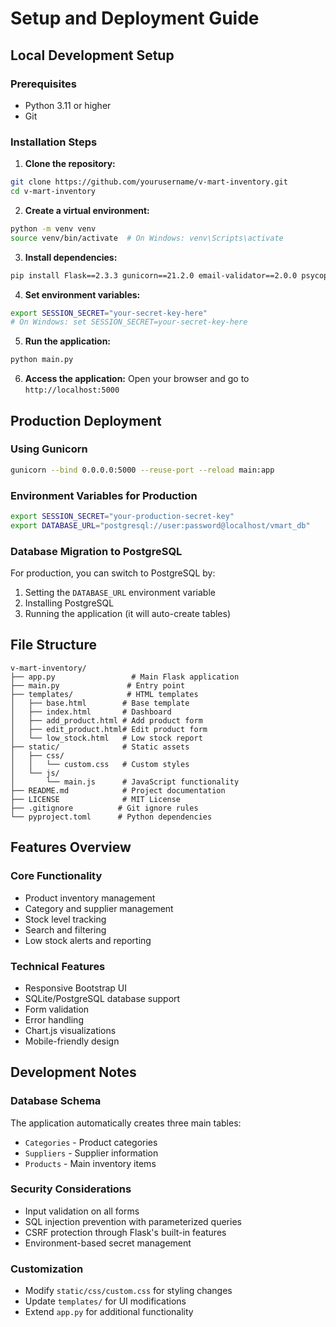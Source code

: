 # Setup and Deployment Guide

## Local Development Setup

### Prerequisites
- Python 3.11 or higher
- Git

### Installation Steps

1. **Clone the repository:**
```bash
git clone https://github.com/yourusername/v-mart-inventory.git
cd v-mart-inventory
```

2. **Create a virtual environment:**
```bash
python -m venv venv
source venv/bin/activate  # On Windows: venv\Scripts\activate
```

3. **Install dependencies:**
```bash
pip install Flask==2.3.3 gunicorn==21.2.0 email-validator==2.0.0 psycopg2-binary==2.9.7
```

4. **Set environment variables:**
```bash
export SESSION_SECRET="your-secret-key-here"
# On Windows: set SESSION_SECRET=your-secret-key-here
```

5. **Run the application:**
```bash
python main.py
```

6. **Access the application:**
Open your browser and go to `http://localhost:5000`

## Production Deployment

### Using Gunicorn
```bash
gunicorn --bind 0.0.0.0:5000 --reuse-port --reload main:app
```

### Environment Variables for Production
```bash
export SESSION_SECRET="your-production-secret-key"
export DATABASE_URL="postgresql://user:password@localhost/vmart_db"
```

### Database Migration to PostgreSQL
For production, you can switch to PostgreSQL by:
1. Setting the `DATABASE_URL` environment variable
2. Installing PostgreSQL
3. Running the application (it will auto-create tables)

## File Structure
```
v-mart-inventory/
├── app.py                 # Main Flask application
├── main.py               # Entry point
├── templates/            # HTML templates
│   ├── base.html        # Base template
│   ├── index.html       # Dashboard
│   ├── add_product.html # Add product form
│   ├── edit_product.html# Edit product form
│   └── low_stock.html   # Low stock report
├── static/              # Static assets
│   ├── css/
│   │   └── custom.css   # Custom styles
│   └── js/
│       └── main.js      # JavaScript functionality
├── README.md            # Project documentation
├── LICENSE              # MIT License
├── .gitignore          # Git ignore rules
└── pyproject.toml      # Python dependencies
```

## Features Overview

### Core Functionality
- Product inventory management
- Category and supplier management
- Stock level tracking
- Search and filtering
- Low stock alerts and reporting

### Technical Features
- Responsive Bootstrap UI
- SQLite/PostgreSQL database support
- Form validation
- Error handling
- Chart.js visualizations
- Mobile-friendly design

## Development Notes

### Database Schema
The application automatically creates three main tables:
- `Categories` - Product categories
- `Suppliers` - Supplier information
- `Products` - Main inventory items

### Security Considerations
- Input validation on all forms
- SQL injection prevention with parameterized queries
- CSRF protection through Flask's built-in features
- Environment-based secret management

### Customization
- Modify `static/css/custom.css` for styling changes
- Update `templates/` for UI modifications
- Extend `app.py` for additional functionality